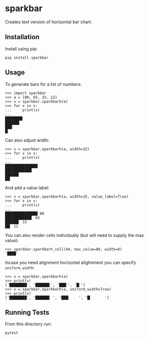 # sparkbar

Creates text version of horizontal bar chart.

## Installation

Install using pip:

```
pip install sparkbar
```

## Usage

To generate bars for a list of numbers:

```
>>> import sparkbar
>>> a = [80, 65, 33, 12]
>>> v = sparkbar.sparkbarh(a)
>>> for x in v:
...     print(x)
...
████████
██████▌
███▎
█▎
```

Can also adjust width:

```
>>> v = sparkbar.sparkbarh(a, width=15)
>>> for x in v:
...     print(x)
...
███████████████
████████████▎
██████▎
██▎
```

And add a value label:

```
>>> v = sparkbar.sparkbarh(a, width=15, value_label=True)
>>> for x in v:
...     print(x)
...
███████████████ 80
████████████▎ 65
██████▎ 33
██▎ 12
```

You can also render cells individually (but will need to supply the max value):

```
>>> sparkbar.sparkbarh_cell(44, max_value=88, width=8)
'████'
```

Incase you need alignment horizontal alighmnent you can specify `uniform_width`:

```
>>> v = sparkbar.sparkbarh(a)
>>> print(v)
['████████', '██████▌', '███▎', '█▎']
>>> v = sparkbar.sparkbarh(a, uniform_width=True)
>>> print(v)
['████████', '██████▌ ', '███▎    ', '█▎      ']
```

## Running Tests

From this directory run:
```
pytest
```